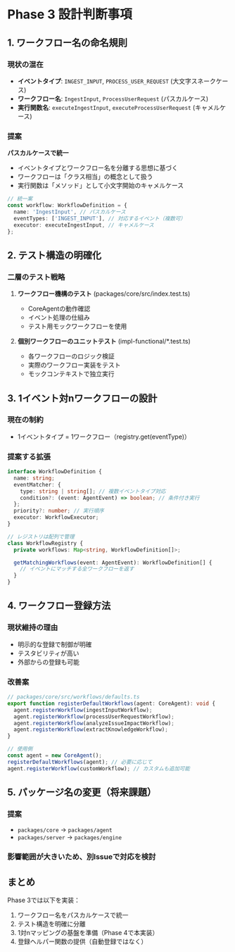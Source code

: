 # Phase 3 設計判断事項

## 1. ワークフロー名の命名規則

### 現状の混在

- **イベントタイプ**: `INGEST_INPUT`, `PROCESS_USER_REQUEST` (大文字スネークケース)
- **ワークフロー名**: `IngestInput`, `ProcessUserRequest` (パスカルケース)
- **実行関数名**: `executeIngestInput`, `executeProcessUserRequest` (キャメルケース)

### 提案

**パスカルケースで統一**

- イベントタイプとワークフロー名を分離する思想に基づく
- ワークフローは「クラス相当」の概念として扱う
- 実行関数は「メソッド」として小文字開始のキャメルケース

```typescript
// 統一案
const workflow: WorkflowDefinition = {
  name: 'IngestInput', // パスカルケース
  eventTypes: ['INGEST_INPUT'], // 対応するイベント（複数可）
  executor: executeIngestInput, // キャメルケース
};
```

## 2. テスト構造の明確化

### 二層のテスト戦略

1. **ワークフロー機構のテスト** (packages/core/src/index.test.ts)
   - CoreAgentの動作確認
   - イベント処理の仕組み
   - テスト用モックワークフローを使用

2. **個別ワークフローのユニットテスト** (impl-functional/\*.test.ts)
   - 各ワークフローのロジック検証
   - 実際のワークフロー実装をテスト
   - モックコンテキストで独立実行

## 3. 1イベント対nワークフローの設計

### 現在の制約

- 1イベントタイプ = 1ワークフロー（registry.get(eventType)）

### 提案する拡張

```typescript
interface WorkflowDefinition {
  name: string;
  eventMatcher: {
    type: string | string[]; // 複数イベントタイプ対応
    condition?: (event: AgentEvent) => boolean; // 条件付き実行
  };
  priority?: number; // 実行順序
  executor: WorkflowExecutor;
}

// レジストリは配列で管理
class WorkflowRegistry {
  private workflows: Map<string, WorkflowDefinition[]>;

  getMatchingWorkflows(event: AgentEvent): WorkflowDefinition[] {
    // イベントにマッチする全ワークフローを返す
  }
}
```

## 4. ワークフロー登録方法

### 現状維持の理由

- 明示的な登録で制御が明確
- テスタビリティが高い
- 外部からの登録も可能

### 改善案

```typescript
// packages/core/src/workflows/defaults.ts
export function registerDefaultWorkflows(agent: CoreAgent): void {
  agent.registerWorkflow(ingestInputWorkflow);
  agent.registerWorkflow(processUserRequestWorkflow);
  agent.registerWorkflow(analyzeIssueImpactWorkflow);
  agent.registerWorkflow(extractKnowledgeWorkflow);
}

// 使用側
const agent = new CoreAgent();
registerDefaultWorkflows(agent); // 必要に応じて
agent.registerWorkflow(customWorkflow); // カスタムも追加可能
```

## 5. パッケージ名の変更（将来課題）

### 提案

- `packages/core` → `packages/agent`
- `packages/server` → `packages/engine`

### 影響範囲が大きいため、別Issueで対応を検討

## まとめ

Phase 3では以下を実装：

1. ワークフロー名をパスカルケースで統一
2. テスト構造を明確に分離
3. 1対nマッピングの基盤を準備（Phase 4で本実装）
4. 登録ヘルパー関数の提供（自動登録ではなく）
